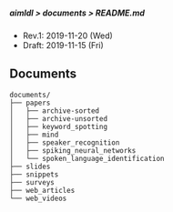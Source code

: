 ##### aimldl > documents > README.md
* Rev.1: 2019-11-20 (Wed)
* Draft: 2019-11-15 (Fri)
## Documents
```
documents/
├── papers
│   ├── archive-sorted
│   ├── archive-unsorted
│   ├── keyword_spotting
│   ├── mind
│   ├── speaker_recognition
│   ├── spiking_neural_networks
│   └── spoken_language_identification
├── slides
├── snippets
├── surveys
├── web_articles
└── web_videos
```
